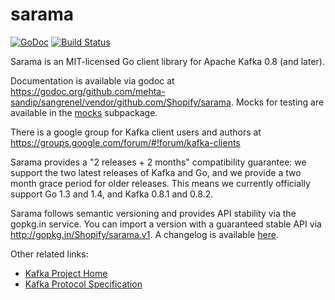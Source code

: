 sarama
======

[![GoDoc](https://godoc.org/github.com/mehta-sandip/sangrenel/vendor/github.com/Shopify/sarama?status.png)](https://godoc.org/github.com/mehta-sandip/sangrenel/vendor/github.com/Shopify/sarama)
[![Build Status](https://travis-ci.org/Shopify/sarama.svg?branch=master)](https://travis-ci.org/Shopify/sarama)

Sarama is an MIT-licensed Go client library for Apache Kafka 0.8 (and later).

Documentation is available via godoc at https://godoc.org/github.com/mehta-sandip/sangrenel/vendor/github.com/Shopify/sarama.
Mocks for testing are available in the [mocks](mocks) subpackage.

There is a google group for Kafka client users and authors at https://groups.google.com/forum/#!forum/kafka-clients

Sarama provides a "2 releases + 2 months" compatibility guarantee: we support the two latest releases of Kafka
and Go, and we provide a two month grace period for older releases. This means we currently officially
support Go 1.3 and 1.4, and Kafka 0.8.1 and 0.8.2.

Sarama follows semantic versioning and provides API stability via the gopkg.in
service. You can import a version with a guaranteed stable API via
http://gopkg.in/Shopify/sarama.v1. A changelog is available
[here](CHANGELOG.md).

Other related links:
* [Kafka Project Home](https://kafka.apache.org/)
* [Kafka Protocol Specification](https://cwiki.apache.org/confluence/display/KAFKA/A+Guide+To+The+Kafka+Protocol)
